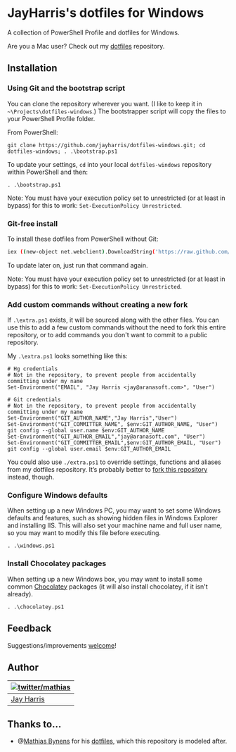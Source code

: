﻿# JayHarris's dotfiles for Windows

A collection of PowerShell Profile and dotfiles for Windows.

Are you a Mac user? Check out my [dotfiles](https://github.com/jayharris/dotfiles) repository.

## Installation

### Using Git and the bootstrap script

You can clone the repository wherever you want. (I like to keep it in `~\Projects\dotfiles-windows`.) The bootstrapper script will copy the files to your PowerShell Profile folder.

From PowerShell:
```posh
git clone https://github.com/jayharris/dotfiles-windows.git; cd dotfiles-windows; . .\bootstrap.ps1
```

To update your settings, `cd` into your local `dotfiles-windows` repository within PowerShell and then:

```posh
. .\bootstrap.ps1
```

Note: You must have your execution policy set to unrestricted (or at least in bypass) for this to work: `Set-ExecutionPolicy Unrestricted`.

### Git-free install

To install these dotfiles from PowerShell without Git:

```bash
iex ((new-object net.webclient).DownloadString('https://raw.github.com/RobGibbens/dotfiles-windows/master/setup/install.ps1'))
```

To update later on, just run that command again.

Note: You must have your execution policy set to unrestricted (or at least in bypass) for this to work: `Set-ExecutionPolicy Unrestricted`.

### Add custom commands without creating a new fork

If `.\extra.ps1` exists, it will be sourced along with the other files. You can use this to add a few custom commands without the need to fork this entire repository, or to add commands you don't want to commit to a public repository.

My `.\extra.ps1` looks something like this:

```posh
# Hg credentials
# Not in the repository, to prevent people from accidentally committing under my name
Set-Environment("EMAIL", "Jay Harris <jay@aranasoft.com>", "User")

# Git credentials
# Not in the repository, to prevent people from accidentally committing under my name
Set-Environment("GIT_AUTHOR_NAME","Jay Harris","User")
Set-Environment("GIT_COMMITTER_NAME", $env:GIT_AUTHOR_NAME, "User")
git config --global user.name $env:GIT_AUTHOR_NAME
Set-Environment("GIT_AUTHOR_EMAIL","jay@aranasoft.com", "User")
Set-Environment("GIT_COMMITTER_EMAIL",$env:GIT_AUTHOR_EMAIL, "User")
git config --global user.email $env:GIT_AUTHOR_EMAIL
```

You could also use `./extra.ps1` to override settings, functions and aliases from my dotfiles repository. It’s probably better to [fork this repository](https://github.com/RobGibbens/dotfiles-windows/fork) instead, though.

### Configure Windows defaults

When setting up a new Windows PC, you may want to set some Windows defaults and features, such as showing hidden files in Windows Explorer and installing IIS. This will also set your machine name and full user name, so you may want to modify this file before executing.

```post
. .\windows.ps1
```

### Install Chocolatey packages

When setting up a new Windows box, you may want to install some common [Chocolatey](http://http://chocolatey.org/) packages (it will also install chocolatey, if it isn't already).

```posh
. .\chocolatey.ps1
```

## Feedback

Suggestions/improvements
[welcome](https://github.com/jayharris/dotfiles/issues)!

## Author

| [![twitter/mathias](http://gravatar.com/avatar/1318668b99b2d5a3900f3f7758763a69?s=70)](http://twitter.com/jayharris "Follow @jayharris on Twitter") |
|---|
| [Jay Harris](http://twitter.com/jayharris/) |

## Thanks to…

* @[Mathias Bynens](http://mathiasbynens.be/) for his [dotfiles](http://mths.be/dotfiles), which this repository is modeled after.